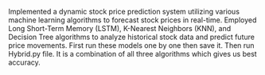 Implemented a dynamic stock price prediction system utilizing various machine learning algorithms to forecast stock prices in real-time.
Employed Long Short-Term Memory (LSTM), K-Nearest Neighbors (KNN), and Decision Tree algorithms to analyze historical stock data and predict future price movements. 
First run these models one by one then save it.
Then run Hybrid.py file. It is a combination of all three algorithms which gives us best accuracy.


